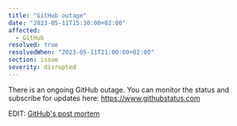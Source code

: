 ```yaml
---
title: "GitHub outage"
date: "2023-05-11T15:30:00+02:00"
affected:
  - GitHub
resolved: true
resolvedWhen: "2023-05-11T21:00:00+02:00"
section: issue
severity: disrupted
---
```


There is an ongoing GitHub outage.
You can monitor the status and subscribe for updates here: https://www.githubstatus.com

EDIT: [GitHub's post mortem](https://github.blog/2023-05-16-addressing-githubs-recent-availability-issues)
